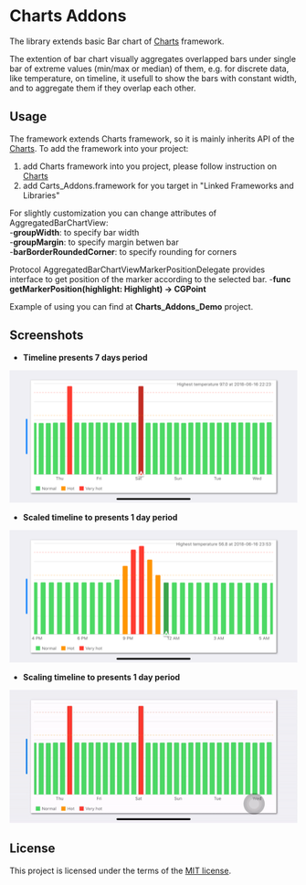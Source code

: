 # Charts Addons
The library extends basic Bar chart of [Charts](https://github.com/danielgindi/Charts) framework.

The extention of bar chart visually aggregates overlapped bars under single bar of extreme values (min/max or median) of them, e.g. for discrete data, like temperature, on timeline, it usefull to show the bars with constant width, and to aggregate them if they overlap each other.

## Usage

The framework extends Charts framework, so it is mainly inherits API of the [Charts](https://github.com/danielgindi/Charts).
To add the framework into your project:
1) add Charts framework into you project, please follow instruction on [Charts](https://github.com/danielgindi/Charts)
2) add Carts_Addons.framework for you target in "Linked Frameworks and Libraries" 

For slightly customization you can change attributes of AggregatedBarChartView:<br/>
-**groupWidth**: to specify bar width<br/>
-**groupMargin**:  to specify margin betwen bar<br/>
-**barBorderRoundedCorner**: to specify rounding for corners

Protocol AggregatedBarChartViewMarkerPositionDelegate provides interface to get position of the marker according to the selected bar.
-**func getMarkerPosition(highlight: Highlight) -> CGPoint**

Example of using you can find at **Charts_Addons_Demo** project.

## Screenshots

- **Timeline presents 7 days period**
<p align="center">
<img src="./screenshots/week.png" width="812"/>
</p>

- **Scaled timeline to presents 1 day period**
<p align="center">
<img src="./screenshots/day.png" width="812"/>
</p>

- **Scaling timeline to presents 1 day period**
<p align="center">
<img src="./screenshots/landscape.gif" width="812"/>
</p>

## License

This project is licensed under the terms of the [MIT license](https://github.com/MaximKomlev/Charts_Addons/blob/master/LICENSE).

